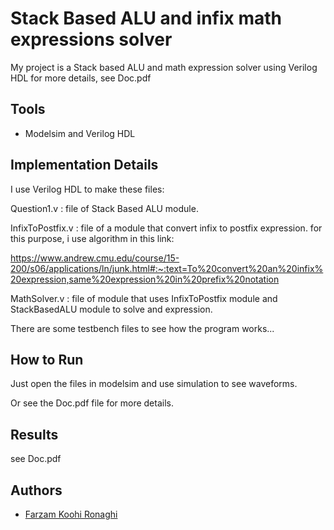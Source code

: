
# Stack Based ALU and infix math expressions solver

My project is a Stack based ALU and math expression solver using Verilog HDL
for more details, see Doc.pdf

## Tools
- Modelsim and Verilog HDL


## Implementation Details

I use Verilog HDL to make these files:

Question1.v : file of Stack Based ALU module.

InfixToPostfix.v : file of a module that convert infix to postfix expression. for this purpose, i use algorithm in this link: 

https://www.andrew.cmu.edu/course/15-200/s06/applications/ln/junk.html#:~:text=To%20convert%20an%20infix%20expression,same%20expression%20in%20prefix%20notation

MathSolver.v : file of module that uses InfixToPostfix module and StackBasedALU module to solve and expression.

There are some testbench files to see how the program works...

## How to Run

Just open the files in modelsim and use simulation to see waveforms.

Or see the Doc.pdf file for more details.




## Results
see Doc.pdf



## Authors
- [Farzam Koohi Ronaghi](https://github.com/FKR1383)

